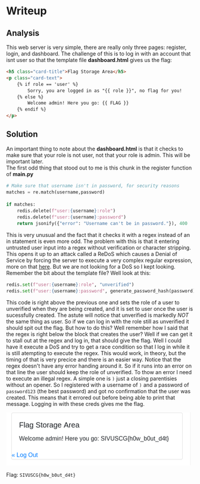 # Writeup
## Analysis

This web server is very simple, there are really only three pages: register, login, and dashboard. The challenge of this is to log in with an account that isnt user so that the template file **dashboard.html** gives us the flag:
```html
<h5 class="card-title">Flag Storage Area</h5>
<p class="card-text">
    {% if role == 'user' %}
        Sorry, you are logged in as "{{ role }}", no flag for you!
    {% else %}
        Welcome admin! Here you go: {{ FLAG }}
    {% endif %}
</p>
```
## Solution 

An important thing to note about the **dashboard.html** is that it checks to make sure that your role is not user, not that your role is admin. This will be important later. <br />
The first odd thing that stood out to me is this chunk in the register function of **main.py**
```python
# Make sure that username isn't in password, for security reasons
matches = re.match(username,password)

if matches:
    redis.delete(f"user:{username}:role")
    redis.delete(f"user:{username}:password")
    return jsonify({"error": "Username can't be in password."}), 400
```
This is very unusual and the fact that it checks it with a regex instead of an in statement is even more odd. The problem with this is that it entering untrusted user input into a regex without verification or character stripping. This opens it up to an attack called a ReDoS which causes a Denial of Service by forcing the server to execute a very complex regular expression, more on that [here](https://book.hacktricks.xyz/pentesting-web/regular-expression-denial-of-service-redos). But we are not looking for a DoS so I kept looking. <br />
Remember the bit about the template file? Well look at this:
```python
redis.set(f"user:{username}:role", "unverified")
redis.set(f"user:{username}:password", generate_password_hash(password))
```
This code is right above the previous one and sets the role of a user to unverified when they are being created, and it is set to user once the user is sucessfully created. The astute will notice that unverified is markedly *NOT* the same thing as user. So if we can log in with the role still as unverified it should spit out the flag. But how to do this? Well remember how I said that the regex is right below the block that creates the user? Well if we can get it to stall out at the regex and log in, that should give the flag. Well I could have it execute a DoS and try to get a race condition so that I log in while it is still atempting to execute the regex. This would work, in theory, but the timing of that is very precice and there is an easier way. Notice that the regex doesn't have any error handing around it. So if it runs into an error on that line the user should keep the role of unverified. To thow an error I need to execute an illegal regex. A simple one is `)` just a closing parentisies without an opener. So I registered with a username of `)` and a password of `password123` (the best password) and got no confirmation that the user was created. This means that it errored out before being able to print that message. Logging in with these creds gives me the flag.

![Flag Image](flag.png "The Flag")

Flag: `SIVUSCG{h0w_b0ut_d4t} `